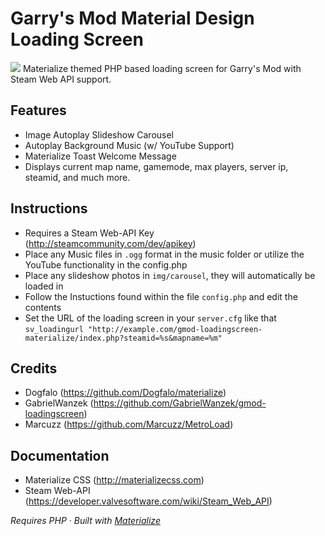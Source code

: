 Garry's Mod Material Design Loading Screen
==================

![](https://raw.githubusercontent.com/Au1st3in/gmod-loadingscreen-materialize/master/img/gmod-loadingscreen-materialize.png)
Materialize themed PHP based loading screen for Garry's Mod with Steam Web API support.

## Features

- Image Autoplay Slideshow Carousel
- Autoplay Background Music (w/ YouTube Support)
- Materialize Toast Welcome Message
- Displays current map name, gamemode, max players, server ip, steamid, and much more.

## Instructions

* Requires a Steam Web-API Key (http://steamcommunity.com/dev/apikey)
* Place any Music files in `.ogg` format in the music folder or utilize the YouTube functionality in the config.php
* Place any slideshow photos in `img/carousel`, they will automatically be loaded in
* Follow the Instuctions found within the file `config.php` and edit the contents
* Set the URL of the loading screen in your `server.cfg` like that `sv_loadingurl "http://example.com/gmod-loadingscreen-materialize/index.php?steamid=%s&mapname=%m"`

## Credits
* Dogfalo (https://github.com/Dogfalo/materialize)
* GabrielWanzek (https://github.com/GabrielWanzek/gmod-loadingscreen)
* Marcuzz (https://github.com/Marcuzz/MetroLoad)

## Documentation
* Materialize CSS (http://materializecss.com)
* Steam Web-API (https://developer.valvesoftware.com/wiki/Steam_Web_API)

_Requires PHP_ &middot; _Built with [Materialize](http://materializecss.com)_
